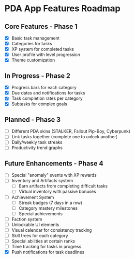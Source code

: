 # PDA App Features Roadmap

## Core Features - Phase 1
- [x] Basic task management
- [x] Categories for tasks
- [x] XP system for completed tasks
- [x] User profile with level progression
- [x] Theme customization

## In Progress - Phase 2
- [x] Progress bars for each category
- [x] Due dates and notifications for tasks
- [x] Task completion rates per category
- [x] Subtasks for complex goals

## Planned - Phase 3
- [ ] Different PDA skins (STALKER, Fallout Pip-Boy, Cyberpunk)
- [ ] Link tasks together (complete one to unlock another)
- [ ] Daily/weekly task streaks
- [ ] Productivity trend graphs

## Future Enhancements - Phase 4
- [ ] Special "anomaly" events with XP rewards
- [ ] Inventory and Artifacts system
  - [ ] Earn artifacts from completing difficult tasks
  - [ ] Virtual inventory with passive bonuses
- [ ] Achievement System
  - [ ] Streak badges (7 days in a row)
  - [ ] Category mastery milestones
  - [ ] Special achievements
- [ ] Faction system
- [ ] Unlockable UI elements
- [ ] Visual calendar for consistency tracking
- [ ] Skill trees for each category
- [ ] Special abilities at certain ranks
- [ ] Time tracking for tasks in progress
- [x] Push notifications for task deadlines 